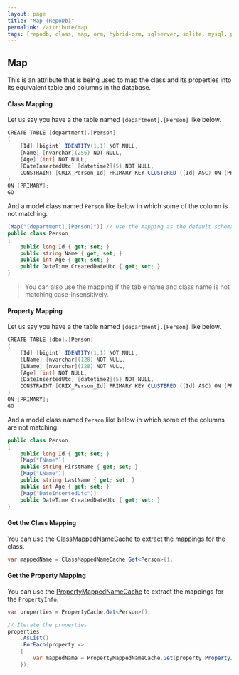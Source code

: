 ```yaml
---
layout: page
title: "Map (RepoDb)"
permalink: /attribute/map
tags: [repodb, class, map, orm, hybrid-orm, sqlserver, sqlite, mysql, postgresql]
---
```


## Map

This is an attribute that is being used to map the class and its properties into its equivalent table and columns in the database.

#### Class Mapping

Let us say you have a the table named `[department].[Person]` like below.

```csharp
CREATE TABLE [department].[Person]
(
	[Id] [bigint] IDENTITY(1,1) NOT NULL,
	[Name] [nvarchar](256) NOT NULL,
	[Age] [int] NOT NULL,
	[DateInsertedUtc] [datetime2](5) NOT NULL,
	CONSTRAINT [CRIX_Person_Id] PRIMARY KEY CLUSTERED ([Id] ASC) ON [PRIMARY]
)
ON [PRIMARY];
GO
```

And a model class named `Person` like below in which some of the column is not matching.

```csharp
[Map("[department].[Person]")] // Use the mapping as the default schema is [dbo]
public class Person
{
	public long Id { get; set; }
	public string Name { get; set; }
	public int Age { get; set; }
	public DateTime CreatedDateUtc { get; set; }
}
```

> You can also use the mapping if the table name and class name is not matching case-insensitively.

#### Property Mapping

Let us say you have a the table named `[department].[Person]` like below.

```csharp
CREATE TABLE [dbo].[Person]
(
	[Id] [bigint] IDENTITY(1,1) NOT NULL,
	[LName] [nvarchar](128) NOT NULL,
	[LName] [nvarchar](128) NOT NULL,
	[Age] [int] NOT NULL,
	[DateInsertedUtc] [datetime2](5) NOT NULL,
	CONSTRAINT [CRIX_Person_Id] PRIMARY KEY CLUSTERED ([Id] ASC) ON [PRIMARY]
)
ON [PRIMARY];
GO
```

And a model class named `Person` like below in which some of the columns are not matching.

```csharp
public class Person
{
	public long Id { get; set; }
	[Map("FName")]
	public string FirstName { get; set; }
	[Map("LName")]
	public string LastName { get; set; }
	public int Age { get; set; }
	[Map("DateInsertedUtc")]
	public DateTime CreatedDateUtc { get; set; }
}
```

#### Get the Class Mapping

You can use the [ClassMappedNameCache](/cacher/classmappednamecache) to extract the mappings for the class.

```csharp
var mappedName = ClassMappedNameCache.Get<Person>();
```

#### Get the Property Mapping

You can use the [PropertyMappedNameCache](/cacher/propertymappednamecache) to extract the mappings for the `PropertyInfo`.

```csharp
var properties = PropertyCache.Get<Person>();

// Iterate the properties
properties
	.AsList()
	.ForEach(property =>
	{
		var mappedName = PropertyMappedNameCache.Get(property.PropertyInfo);
	});
```








